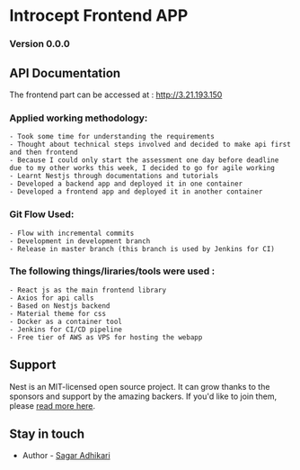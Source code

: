 # Introcept Frontend APP
### Version 0.0.0

## API Documentation

The frontend part can be accessed at : http://3.21.193.150

### Applied working methodology:
    - Took some time for understanding the requirements
    - Thought about technical steps involved and decided to make api first and then frontend
    - Because I could only start the assessment one day before deadline due to my other works this week, I decided to go for agile working
    - Learnt Nestjs through documentations and tutorials
    - Developed a backend app and deployed it in one container
    - Developed a frontend app and deployed it in another container
    
### Git Flow Used:
    - Flow with incremental commits
    - Development in development branch
    - Release in master branch (this branch is used by Jenkins for CI)

### The following things/liraries/tools were used : 
    - React js as the main frontend library
    - Axios for api calls
    - Based on Nestjs backend
    - Material theme for css
    - Docker as a container tool
    - Jenkins for CI/CD pipeline 
    - Free tier of AWS as VPS for hosting the webapp

## Support
Nest is an MIT-licensed open source project. It can grow thanks to the sponsors and support by the amazing backers. If you'd like to join them, please [read more here](https://docs.nestjs.com/support).

## Stay in touch
- Author - [Sagar Adhikari](https://www.linkedin.com/in/er-sagar-adhikari/)
